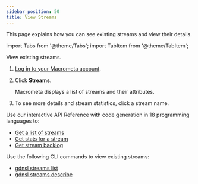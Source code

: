 ```yaml
---
sidebar_position: 50
title: View Streams
---
```


This page explains how you can see existing streams and view their details.

import Tabs from '@theme/Tabs';
import TabItem from '@theme/TabItem';

<Tabs groupId="operating-systems">
<TabItem value="console" label="Web Console">

View existing streams.

1. [Log in to your Macrometa account](https://auth-play.macrometa.io/).
1. Click **Streams**.

   Macrometa displays a list of streams and their attributes.

1. To see more details and stream statistics, click a stream name.

</TabItem>
<TabItem value="api" label="REST API">

Use our interactive API Reference with code generation in 18 programming languages to:

- [Get a list of streams](https://macrometa.com/docs/api#/operations/ListOfStreams)
- [Get stats for a stream](https://macrometa.com/docs/api#/operations/Stats)
- [Get stream backlog](https://macrometa.com/docs/api#/operations/Backlog)

</TabItem>
<TabItem value="cli" label="CLI">

Use the following CLI commands to view existing streams:

- [gdnsl streams list](../cli/streams-cli.md#gdnsl-streams-list)
- [gdnsl streams describe](../cli/streams-cli.md#gdnsl-streams-describe)

</TabItem>
</Tabs>
